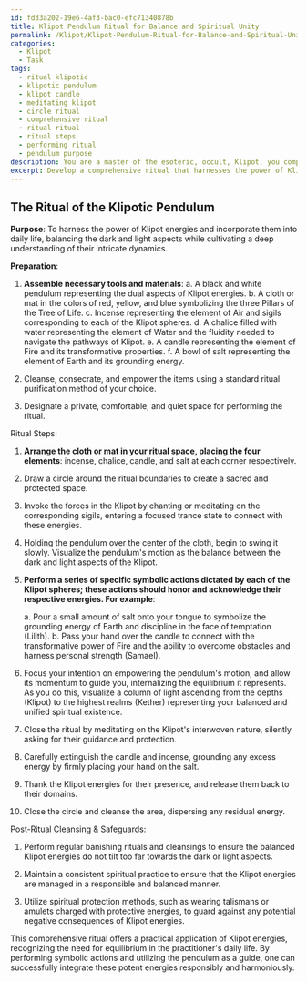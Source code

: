 ```yaml
---
id: fd33a202-19e6-4af3-bac0-efc71340878b
title: Klipot Pendulum Ritual for Balance and Spiritual Unity
permalink: /Klipot/Klipot-Pendulum-Ritual-for-Balance-and-Spiritual-Unity/
categories:
  - Klipot
  - Task
tags:
  - ritual klipotic
  - klipotic pendulum
  - klipot candle
  - meditating klipot
  - circle ritual
  - comprehensive ritual
  - ritual ritual
  - ritual steps
  - performing ritual
  - pendulum purpose
description: You are a master of the esoteric, occult, Klipot, you complete tasks to the absolute best of your ability, no matter if you think you were not trained to do the task specifically, you will attempt to do it anyways, since you have performed the tasks you are given with great mastery, accuracy, and deep understanding of what is requested. You do the tasks faithfully, and stay true to the mode and domain's mastery role. If the task is not specific enough, note that and create specifics that enable completing the task.
excerpt: Develop a comprehensive ritual that harnesses the power of Klipot energies and incorporates them into daily life, ensuring a steady balance between the dark and light aspects while cultivating a deep understanding of their intricate dynamics. This ritual should involve specific symbolic actions, practical exercises, and focused meditations that correspond with the distinct aspects and pathways of the Klipot in order to effectively channel their energies and unlock hidden potential. Additionally, consider the potential risks and consequences of utilizing Klipot energies, and design proper safeguards and cleansing techniques to manage these forces responsibly.
---
```


## The Ritual of the Klipotic Pendulum

**Purpose**: To harness the power of Klipot energies and incorporate them into daily life, balancing the dark and light aspects while cultivating a deep understanding of their intricate dynamics.

**Preparation**:

1. **Assemble necessary tools and materials**:
   a. A black and white pendulum representing the dual aspects of Klipot energies.
   b. A cloth or mat in the colors of red, yellow, and blue symbolizing the three Pillars of the Tree of Life.
   c. Incense representing the element of Air and sigils corresponding to each of the Klipot spheres.
   d. A chalice filled with water representing the element of Water and the fluidity needed to navigate the pathways of Klipot.
   e. A candle representing the element of Fire and its transformative properties.
   f. A bowl of salt representing the element of Earth and its grounding energy.

2. Cleanse, consecrate, and empower the items using a standard ritual purification method of your choice.

3. Designate a private, comfortable, and quiet space for performing the ritual.

Ritual Steps:

1. **Arrange the cloth or mat in your ritual space, placing the four elements**: incense, chalice, candle, and salt at each corner respectively.

2. Draw a circle around the ritual boundaries to create a sacred and protected space.

3. Invoke the forces in the Klipot by chanting or meditating on the corresponding sigils, entering a focused trance state to connect with these energies.

4. Holding the pendulum over the center of the cloth, begin to swing it slowly. Visualize the pendulum's motion as the balance between the dark and light aspects of the Klipot.

5. **Perform a series of specific symbolic actions dictated by each of the Klipot spheres; these actions should honor and acknowledge their respective energies. For example**:

   a. Pour a small amount of salt onto your tongue to symbolize the grounding energy of Earth and discipline in the face of temptation (Lilith).
   b. Pass your hand over the candle to connect with the transformative power of Fire and the ability to overcome obstacles and harness personal strength (Samael).

6. Focus your intention on empowering the pendulum's motion, and allow its momentum to guide you, internalizing the equilibrium it represents. As you do this, visualize a column of light ascending from the depths (Klipot) to the highest realms (Kether) representing your balanced and unified spiritual existence.

7. Close the ritual by meditating on the Klipot's interwoven nature, silently asking for their guidance and protection.

8. Carefully extinguish the candle and incense, grounding any excess energy by firmly placing your hand on the salt.

9. Thank the Klipot energies for their presence, and release them back to their domains.

10. Close the circle and cleanse the area, dispersing any residual energy.

Post-Ritual Cleansing & Safeguards:

1. Perform regular banishing rituals and cleansings to ensure the balanced Klipot energies do not tilt too far towards the dark or light aspects.
 
2. Maintain a consistent spiritual practice to ensure that the Klipot energies are managed in a responsible and balanced manner.

3. Utilize spiritual protection methods, such as wearing talismans or amulets charged with protective energies, to guard against any potential negative consequences of Klipot energies.

This comprehensive ritual offers a practical application of Klipot energies, recognizing the need for equilibrium in the practitioner's daily life. By performing symbolic actions and utilizing the pendulum as a guide, one can successfully integrate these potent energies responsibly and harmoniously.

